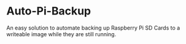 # Auto-Pi-Backup
An easy solution to automate backing up Raspberry Pi SD Cards to a writeable image while they are still running.
